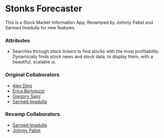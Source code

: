 # Stonks Forecaster

This is a Stock Market Information App, Revamped by Johnny Pabst and Sarmed Imadulla for new features.

### Attributes
- Searches through stock tickers to find stocks with the most profitability. Dynamically finds stock news and stock data, to display them, with a beautiful, scalable ui.


### Original Collaborators 
- [Alex Ding](https://github.com/alexd3301)
- [Erica Bertolozzi](https://github.com/ericabertolozzi)
- [Gregory Saini](https://github.com/Defender373)
- [Sarmed Imadulla](https://github.com/sarmedi)

### Revamp Collaborators 
- [Sarmed Imadulla](https://github.com/sarmedi)
- [Johnny Pabst](https://github.com/johnpabst)

